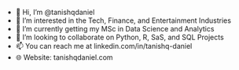 - 👋   Hi, I’m @tanishqdaniel
- 👀  I’m interested in the Tech, Finance, and Entertainment Industries 
- 🌱  I’m currently getting my MSc in Data Science and Analytics
- 💞️ I’m looking to collaborate on Python, R, SaS, and SQL Projects 
- 📫 You can reach me at linkedin.com/in/tanishq-daniel
- 🌐 Website: tanishqdaniel.com
  

<!---
tanishqdaniel/tanishqdaniel is a ✨ special ✨ repository because its `README.md` (this file) appears on your GitHub profile.
You can click the Preview link to take a look at your changes.
--->
